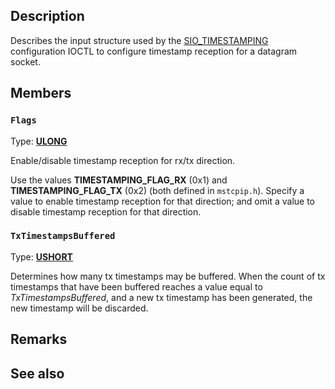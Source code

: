 ## Description

Describes the input structure used by the [SIO_TIMESTAMPING](https://learn.microsoft.com/windows/win32/winsock/winsock-ioctls#sio_timestamping) configuration IOCTL to configure timestamp reception for a datagram socket.

## Members

### `Flags`

Type: **[ULONG](https://learn.microsoft.com/windows/win32/winprog/windows-data-types)**

Enable/disable timestamp reception for rx/tx direction.

Use the values **TIMESTAMPING_FLAG_RX** (0x1) and **TIMESTAMPING_FLAG_TX** (0x2) (both defined in `mstcpip.h`). Specify a value to enable timestamp reception for that direction; and omit a value to disable timestamp reception for that direction.

### `TxTimestampsBuffered`

Type: **[USHORT](https://learn.microsoft.com/windows/win32/winprog/windows-data-types)**

Determines how many tx timestamps may be buffered. When the count of tx timestamps that have been buffered reaches a value equal to *TxTimestampsBuffered*, and a new tx timestamp has been generated, the new timestamp will be discarded.

## Remarks

## See also
